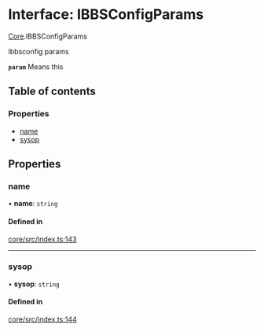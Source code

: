 # Interface: IBBSConfigParams

[Core](../modules/Core.md).IBBSConfigParams

Ibbsconfig params

**`param`** Means this

## Table of contents

### Properties

- [name](Core.IBBSConfigParams.md#name)
- [sysop](Core.IBBSConfigParams.md#sysop)

## Properties

### name

• **name**: `string`

#### Defined in

[core/src/index.ts:143](https://github.com/iniquitybbs/iniquity/blob/ff00de6/packages/core/src/index.ts#L143)

___

### sysop

• **sysop**: `string`

#### Defined in

[core/src/index.ts:144](https://github.com/iniquitybbs/iniquity/blob/ff00de6/packages/core/src/index.ts#L144)
